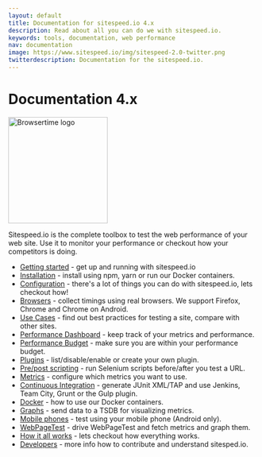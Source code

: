 ```yaml
---
layout: default
title: Documentation for sitespeed.io 4.x
description: Read about all you can do we with sitespeed.io.
keywords: tools, documentation, web performance
nav: documentation
image: https://www.sitespeed.io/img/sitespeed-2.0-twitter.png
twitterdescription: Documentation for the sitespeed.io.
---
```


# Documentation 4.x

<img src="/img/logos/sitespeed.io.png" class="pull-right img-big" alt="Browsertime logo" width="200" height="214">

Sitespeed.io is the complete toolbox to test the web performance of your web site. Use it to monitor your performance or checkout how your competitors is doing.

 * [Getting started](getting-started/) - get up and running with sitespeed.io
 * [Installation](installation/) - install using npm, yarn or run our Docker containers.
 * [Configuration](configuration/) - there's a lot of things you can do with sitespeed.io, lets checkout how!
 * [Browsers](browsers/) - collect timings using real browsers. We support Firefox, Chrome and Chrome on Android.
 * [Use Cases](use-cases/) - find out best practices for testing a site, compare with other sites.
* [Performance Dashboard](performance-dasboard/) - keep track of your metrics and performance.
 * [Performance Budget](performance-budget/) - make sure you are within your performance budget.
 * [Plugins](plugins/) - list/disable/enable or create your own plugin.
 * [Pre/post scripting](prepostscript/) - run Selenium scripts before/after you test a URL.
 * [Metrics](metrics/) - configure which metrics you want to use.
 * [Continuous Integration](continuous-integration/) - generate JUnit XML/TAP and use Jenkins, Team City, Grunt or the Gulp plugin.
 * [Docker](docker/) - how to use our Docker containers.
 * [Graphs](graphs/) - send data to a TSDB for visualizing metrics.
 * [Mobile phones](mobile-phones/) - test using your mobile phone (Android only).
 * [WebPageTest](webpagetest/) - drive WebPageTest and fetch metrics and graph them.
 * [How it all works](how-it-all-works/) - lets checkout how everything works.
 * [Developers](developers/) - more info how to contribute and understand sitesped.io.
